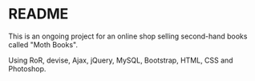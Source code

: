 # README

This is an ongoing project for an online shop selling second-hand books called "Moth Books".

Using RoR, devise, Ajax, jQuery, MySQL, Bootstrap, HTML, CSS and Photoshop.
